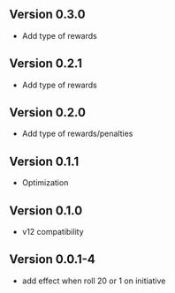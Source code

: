 ## Version 0.3.0
- Add type of rewards

## Version 0.2.1
- Add type of rewards

## Version 0.2.0
- Add type of rewards/penalties

## Version 0.1.1
- Optimization

## Version 0.1.0
- v12 compatibility

## Version 0.0.1-4
- add effect when roll 20 or 1 on initiative
